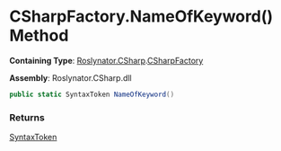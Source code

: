 # CSharpFactory\.NameOfKeyword\(\) Method

**Containing Type**: [Roslynator.CSharp](../../README.md)\.[CSharpFactory](../README.md)

**Assembly**: Roslynator\.CSharp\.dll

```csharp
public static SyntaxToken NameOfKeyword()
```

### Returns

[SyntaxToken](https://docs.microsoft.com/en-us/dotnet/api/microsoft.codeanalysis.syntaxtoken)


